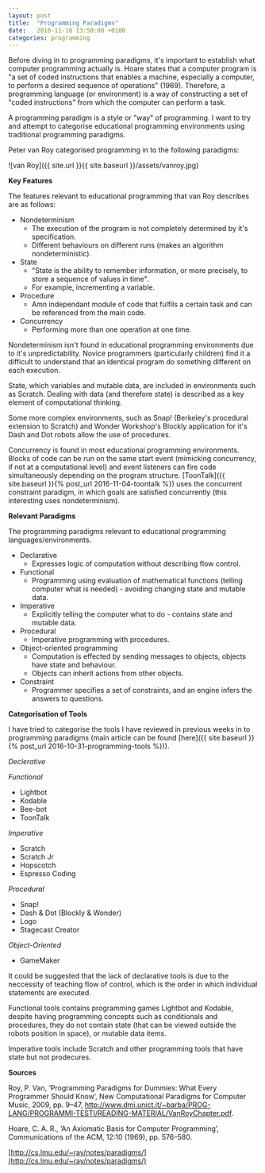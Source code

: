 ```yaml
---
layout: post
title:  "Programming Paradigms"
date:   2016-11-18 13:50:00 +0100
categories: programming
---
```


Before diving in to programming paradigms, it's important to establish what computer programming actually is. Hoare states that a computer program is "a set of coded instructions that enables a machine, especially a computer, to perform a desired sequence of operations" (1969). Therefore, a programming language (or environment) is a way of constructing a set of "coded instructions" from which the computer can perform a task.

A programming paradigm is a style or "way" of programming. I want to try and attempt to categorise educational programming environments using traditional programming paradigms.

Peter van Roy categorised programming in to the following paradigms:


![van Roy]({{ site.url }}{{ site.baseurl }}/assets/vanroy.jpg)

**Key Features**

The features relevant to educational programming that van Roy describes are as follows:

- Nondeterminism
	- The execution of the program is not completely determined by it's specification.
	- Different behaviours on different runs (makes an algorithm nondeterministic).
- State
	- "State is the ability to remember information, or more precisely, to store a sequence of values in time".
	- For example, incrementing a variable.
- Procedure
	- Amn independant module of code that fulfils a certain task and can be referenced from the main code.
- Concurrency
	- Performing more than one operation at one time.

Nondeterminism isn't found in educational programming environments due to it's unpredictability. Novice programmers (particularly children) find it a difficult to understand that an identical program do something different on each execution.

State, which variables and mutable data, are included in environments such as Scratch. Dealing with data (and therefore state) is described as a key element of computational thinking.

Some more complex environments, such as Snap! (Berkeley's procedural extension to Scratch) and Wonder Workshop's Blockly application for it's Dash and Dot robots allow the use of procedures.

Concurrency is found in most educational programming environments. Blocks of code can be run on the same start event (mimicking concurrency, if not at a computational level) and event listeners can fire code simultaneously depending on the program structure. [ToonTalk]({{ site.baseurl }}{% post_url 2016-11-04-toontalk %}) uses the concurrent constraint paradigm, in which goals are satisfied concurrently (this interesting uses nondeterminism).

**Relevant Paradigms**

The programming paradigms relevant to educational programming languages/environments.

- Declarative
	- Expresses logic of computation without describing flow control.
- Functional
	- Programming using evaluation of mathematical functions (telling computer what is needed) - avoiding changing state and mutable data.
- Imperative
	- Explicitly telling the computer what to do - contains state and mutable data.
- Procedural
	- Imperative programming with procedures.
- Object-oriented programming
	- Computation is effected by sending messages to objects, objects have state and behaviour.
	- Objects can inherit actions from other objects.
- Constraint
	- Programmer specifies a set of constraints, and an engine infers the answers to questions.

**Categorisation of Tools**

I have tried to categorise the tools I have reviewed in previous weeks in to programming paradigms (main article can be found [here]({{ site.baseurl }}{% post_url 2016-10-31-programming-tools %})).

*Declerative*

*Functional*

- Lightbot
- Kodable
- Bee-bot
- ToonTalk

*Imperative*

- Scratch
- Scratch Jr
- Hopscotch
- Espresso Coding

*Procedural*

- Snap!
- Dash & Dot (Blockly & Wonder)
- Logo
- Stagecast Creator

*Object-Oriented*

- GameMaker

It could be suggested that the lack of declarative tools is due to the neccessity of teaching flow of control, which is the order in which individual statements are executed.

Functional tools contains programming games Lightbot and Kodable, despite having programming concepts such as conditionals and procedures, they do not contain state (that can be viewed outside the robots position in space), or mutable data items.

Imperative tools include Scratch and other programming tools that have state but not prodecures.

**Sources**

Roy, P. Van, ‘Programming Paradigms for Dummies: What Every Programmer Should Know’, New Computational Paradigms for Computer Music, 2009, pp. 9–47, http://www.dmi.unict.it/~barba/PROG-LANG/PROGRAMMI-TESTI/READING-MATERIAL/VanRoyChapter.pdf.

Hoare, C. A. R., ‘An Axiomatic Basis for Computer Programming’, Communications of the ACM, 12:10 (1969), pp. 576–580.

[http://cs.lmu.edu/~ray/notes/paradigms/](http://cs.lmu.edu/~ray/notes/paradigms/)

